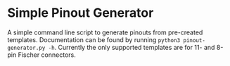 # Simple Pinout Generator

A simple command line script to generate pinouts from pre-created templates. Documentation can be found by running ```python3 pinout-generator.py -h```. Currently the only supported templates are for 11- and 8-pin Fischer connectors.
